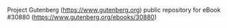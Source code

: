Project Gutenberg (https://www.gutenberg.org) public repository for eBook #30880 (https://www.gutenberg.org/ebooks/30880)
